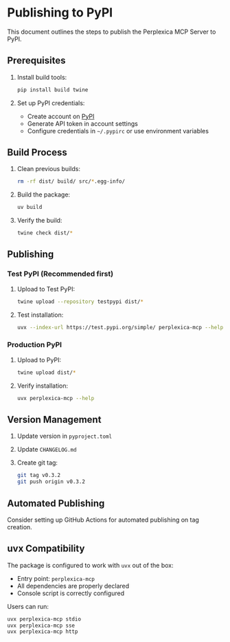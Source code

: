 # Publishing to PyPI

This document outlines the steps to publish the Perplexica MCP Server to PyPI.

## Prerequisites

1. Install build tools:

   ```bash
   pip install build twine
   ```

2. Set up PyPI credentials:
   - Create account on [PyPI](https://pypi.org/)
   - Generate API token in account settings
   - Configure credentials in `~/.pypirc` or use environment variables

## Build Process

1. Clean previous builds:

   ```bash
   rm -rf dist/ build/ src/*.egg-info/
   ```

2. Build the package:

   ```bash
   uv build
   ```

3. Verify the build:

   ```bash
   twine check dist/*
   ```

## Publishing

### Test PyPI (Recommended first)

1. Upload to Test PyPI:

   ```bash
   twine upload --repository testpypi dist/*
   ```

2. Test installation:

   ```bash
   uvx --index-url https://test.pypi.org/simple/ perplexica-mcp --help
   ```

### Production PyPI

1. Upload to PyPI:

   ```bash
   twine upload dist/*
   ```

2. Verify installation:

   ```bash
   uvx perplexica-mcp --help
   ```

## Version Management

1. Update version in `pyproject.toml`
2. Update `CHANGELOG.md`
3. Create git tag:

   ```bash
   git tag v0.3.2
   git push origin v0.3.2
   ```

## Automated Publishing

Consider setting up GitHub Actions for automated publishing on tag creation.

## uvx Compatibility

The package is configured to work with `uvx` out of the box:

- Entry point: `perplexica-mcp`
- All dependencies are properly declared
- Console script is correctly configured

Users can run:

```bash
uvx perplexica-mcp stdio
uvx perplexica-mcp sse
uvx perplexica-mcp http
```
